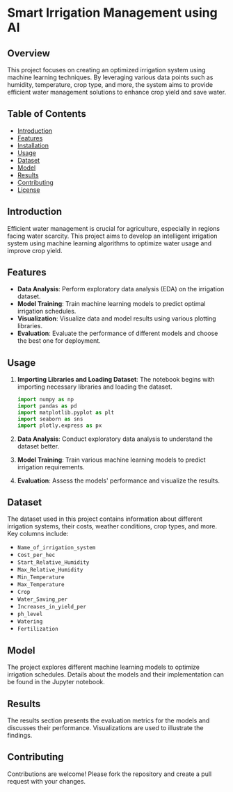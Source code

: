 # Smart Irrigation Management using AI

## Overview

This project focuses on creating an optimized irrigation system using machine learning techniques. By leveraging various data points such as humidity, temperature, crop type, and more, the system aims to provide efficient water management solutions to enhance crop yield and save water.

## Table of Contents

- [Introduction](#introduction)
- [Features](#features)
- [Installation](#installation)
- [Usage](#usage)
- [Dataset](#dataset)
- [Model](#model)
- [Results](#results)
- [Contributing](#contributing)
- [License](#license)

## Introduction

Efficient water management is crucial for agriculture, especially in regions facing water scarcity. This project aims to develop an intelligent irrigation system using machine learning algorithms to optimize water usage and improve crop yield.

## Features

- **Data Analysis**: Perform exploratory data analysis (EDA) on the irrigation dataset.
- **Model Training**: Train machine learning models to predict optimal irrigation schedules.
- **Visualization**: Visualize data and model results using various plotting libraries.
- **Evaluation**: Evaluate the performance of different models and choose the best one for deployment.


## Usage

1. **Importing Libraries and Loading Dataset**: The notebook begins with importing necessary libraries and loading the dataset.

    ```python
    import numpy as np
    import pandas as pd
    import matplotlib.pyplot as plt
    import seaborn as sns
    import plotly.express as px
    ```

2. **Data Analysis**: Conduct exploratory data analysis to understand the dataset better.

3. **Model Training**: Train various machine learning models to predict irrigation requirements.

4. **Evaluation**: Assess the models' performance and visualize the results.

## Dataset

The dataset used in this project contains information about different irrigation systems, their costs, weather conditions, crop types, and more. Key columns include:

- `Name_of_irrigation_system`
- `Cost_per_hec`
- `Start_Relative_Humidity`
- `Max_Relative_Humidity`
- `Min_Temperature`
- `Max_Temperature`
- `Crop`
- `Water_Saving_per`
- `Increases_in_yield_per`
- `ph_level`
- `Watering`
- `Fertilization`

## Model

The project explores different machine learning models to optimize irrigation schedules. Details about the models and their implementation can be found in the Jupyter notebook.

## Results

The results section presents the evaluation metrics for the models and discusses their performance. Visualizations are used to illustrate the findings.

## Contributing

Contributions are welcome! Please fork the repository and create a pull request with your changes.

